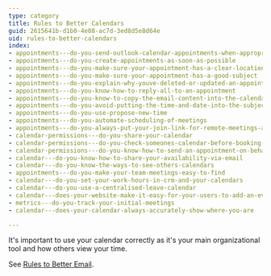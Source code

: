 ```yaml
---
type: category
title: Rules to Better Calendars
guid: 2615641b-d1b0-4e08-ac7d-3ed8d5e8d64e
uid: rules-to-better-calendars
index:
- appointments---do-you-send-outlook-calendar-appointments-when-appropriate
- appointments---do-you-create-appointments-as-soon-as-possible
- appointments---do-you-make-sure-your-appointment-has-a-clear-location-address
- appointments---do-you-make-sure-your-appointment-has-a-good-subject
- appointments---do-you-explain-why-youve-deleted-or-updated-an-appointment
- appointments---do-you-know-how-to-reply-all-to-an-appointment
- appointments---do-you-know-to-copy-the-email-content-into-the-calendar-appointment
- appointments---do-you-avoid-putting-the-time-and-date-into-the-subject-or-body-of-a-meeting
- appointments---do-you-use-propose-new-time
- appointments---do-you-automate-scheduling-of-meetings
- appointments---do-you-always-put-your-join-link-for-remote-meetings-at-the-top-of-the-body
- calendar-permissions---do-you-share-your-calendar
- calendar-permissions---do-you-check-someones-calendar-before-booking-an-appointment
- calendar-permissions---do-you-know-how-to-send-an-appointment-on-behalf-of-someone-else
- calendar---do-you-know-how-to-share-your-availability-via-email
- calendar---do-you-know-the-ways-to-see-others-calendars
- appointments---do-you-make-your-team-meetings-easy-to-find
- calendar---do-you-set-your-work-hours-in-crm-and-your-calendars
- calendar---do-you-use-a-centralised-leave-calendar
- calendar---does-your-website-make-it-easy-for-your-users-to-add-an-event-to-their-calendar
- metrics---do-you-track-your-initial-meetings
- calendar---does-your-calendar-always-accurately-show-where-you-are

---
```

<p>​​It's important to use your calendar correctly as it's your main organizational​ tool and how others view your time.<br></p><p>See <a href="/_layouts/15/FIXUPREDIRECT.ASPX?WebId=3dfc0e07-e23a-4cbb-aac2-e778b71166a2&amp;TermSetId=07da3ddf-0924-4cd2-a6d4-a4809ae20160&amp;TermId=9775587d-d391-4b7d-8654-96953eeb9cfc">Rules to Better Email</a>.<br></p>


